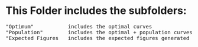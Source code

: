 # This Folder includes the subfolders:
<pre>
"Optimum"           includes the optimal curves  
"Population"        includes the optimal + population curves  
"Expected_Figures   includes the expected figures generated by codes.
</pre>
